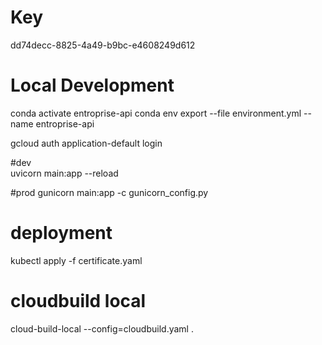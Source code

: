 # Key

dd74decc-8825-4a49-b9bc-e4608249d612

# Local Development

conda activate entroprise-api
conda env export --file environment.yml --name entroprise-api

gcloud auth application-default login

#dev    
uvicorn main:app --reload

#prod
gunicorn main:app -c gunicorn_config.py

# deployment

kubectl apply -f certificate.yaml

# cloudbuild local

cloud-build-local --config=cloudbuild.yaml .

